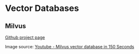 # Vector Databases


## Milvus

[Github project page](https://github.com/milvus-io/milvus/)

Image source: [Youtube - Milvus vector database in 150 Seconds](https://youtu.be/nQkmgCtVz5k)
